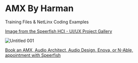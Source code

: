 # AMX By Harman

Training Files & NetLinx Coding Examples

[Image from the Speerfish HCI - UI/UX Project Gallery](https://speerfish-denver.square.site)

![Untitled 001](https://github.com/user-attachments/assets/29479044-e834-4c94-b9ea-0ea953d0f691)

[Book an AMX, Audio Architect, Audio Design, Enova, or N-Able, appointment with Speerfish](https://speerfish-denver.square.site/s/appointments)
